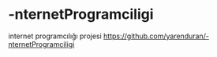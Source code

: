 # -nternetProgramciligi
internet programcılığı projesi
https://github.com/yarenduran/-nternetProgramciligi
